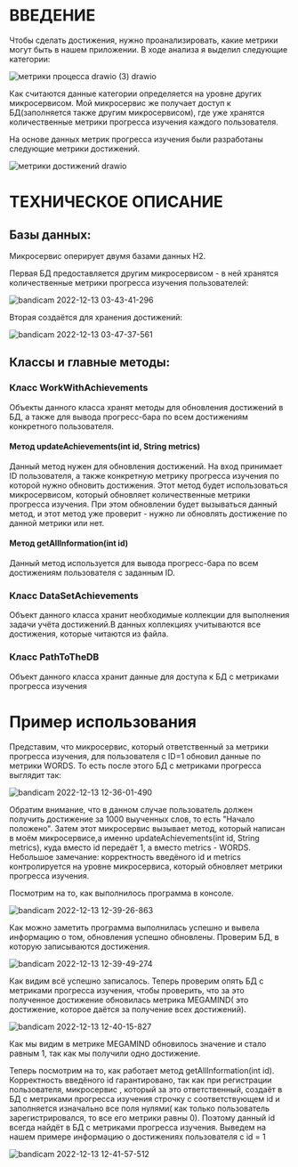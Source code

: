 # ВВЕДЕНИЕ

Чтобы сделать достижения, нужно проанализировать, какие метрики могут быть в нашем приложении.
В ходе анализа я выделил следующие категории:

![метрики процесса drawio (3) drawio](https://user-images.githubusercontent.com/110686828/207192889-cc3dd4b9-9046-4327-80c7-209ffe39a3c3.png)

Как считаются данные категории определяется на уровне других микросервисом. Мой микросервис же получает доступ к БД(заполняется также другим микросервисом), где уже хранятся количественные метрики прогресса изучения каждого пользователя.

На основе данных метрик прогресса изучения были разработаны следующие метрики достижений.

![метрики достижений drawio](https://user-images.githubusercontent.com/110686828/207195896-cd0f973c-b69b-4f5a-b64a-a1c9f896a066.png)

# ТЕХНИЧЕСКОЕ ОПИСАНИЕ

## Базы данных:

Микросервис оперирует двумя базами данных H2.

Первая БД предоставляется другим микросервисом - в ней хранятся количественные метрики прогресса изучения пользователей:

![bandicam 2022-12-13 03-43-41-296](https://user-images.githubusercontent.com/110686828/207198657-596b434a-97de-4541-a645-b7ee092ea0de.jpg)


Вторая создаётся для хранения достижений:

![bandicam 2022-12-13 03-47-37-561](https://user-images.githubusercontent.com/110686828/207198970-aa465b4f-a057-4f74-8256-468a0e583bed.jpg)

## Классы и главные методы:
### Класс WorkWithAchievements 
Объекты данного класса хранят методы для обновления достижений в БД, а также для вывода прогресс-бара по всем достижениям конкретного пользователя.
#### Метод updateAchievements(int id, String metrics)
Данный метод нужен для обновления достижений. На вход принимает ID пользователя, а также конкретную метрику прогресса изучения по которой нужно обновить достижения. Этот метод будет использоваться микросервисом, который обновляет количественные метрики прогресса изучения. При этом обновлении будет вызываться данный метод, и этот метод уже проверит - нужно ли обновлять достижение по данной метрики или нет.
#### Метод getAllInformation(int id)
Данный метод используется для вывода прогресс-бара по всем достижениям пользователя с заданным ID.
### Класс DataSetAchievements
Объект данного класса хранит необходимые коллекции для выполнения задачи учёта достижений.В данных коллекциях учитываются все достижения, которые читаются из файла.
### Класс PathToTheDB
Объект данного класса хранит данные для доступа к БД с метриками прогресса изучения

# Пример использования
Представим, что микросервис, который ответственный за метрики прогресса изучения, для пользователя с ID=1 обновил данные по метрики WORDS.
То есть после этого БД с метриками прогресса выглядит так:

![bandicam 2022-12-13 12-36-01-490](https://user-images.githubusercontent.com/110686828/207307347-77fa6ccc-0d78-41de-8e12-e8e4bcce6e3b.jpg)

Обратим внимание, что в данном случае пользователь должен получить достижение за 1000 выученных слов, то есть "Начало положено".
Затем этот микросервис вызывает метод, который написан в моём микросервисе,а именно updateAchievements(int id, String metrics), куда вместо id передаёт 1, а вместо metrics - WORDS. Небольшое замечание: корректность введёного id и metrics контролируется на уровне микросервиса, который обновляет метрики прогресса изучения.

Посмотрим на то, как выполнилось программа в консоле.

![bandicam 2022-12-13 12-39-26-863](https://user-images.githubusercontent.com/110686828/207308255-6ea43fd7-3a49-4aeb-bdee-b3af2f4fd721.jpg)

Как можно заметить программа выполнилась успешно и вывела информацию о том, обновления успешно обновлены.
Проверим БД, в которую записываются достижения.

![bandicam 2022-12-13 12-39-49-274](https://user-images.githubusercontent.com/110686828/207308533-37b58b26-b1b3-44c2-8563-c98961cf7de9.jpg)

Как видим всё успешно записалось.
Теперь проверим опять БД с метриками прогресса изучения, чтобы проверить, что за это полученное достижение обновилась метрика MEGAMIND( это достижение, которое даётся за получение всех достижений).

![bandicam 2022-12-13 12-40-15-827](https://user-images.githubusercontent.com/110686828/207308842-6bf102d3-42e4-4cd6-84d9-6ba2278eeeae.jpg)


Как мы видим в метрике MEGAMIND обновилось значение и стало равным 1, так как мы получили одно достижение.

Теперь посмотрим на то, как работает метод getAllInformation(int id). Корректность введёного id гарантировано, так как при регистрации пользователя, микросервис , который за это ответственный, создаёт в БД с метриками прогресса изучения строчку с соответствующем id и заполняется изначально все поля нулями( как только пользователь зарегистрировался, то все его метрики равны 0). Поэтому данный id всегда найдёт в БД с метриками прогресса изучения.
Выведем на нашем примере информацию о достижениях пользователя с id = 1

![bandicam 2022-12-13 12-41-57-512](https://user-images.githubusercontent.com/110686828/207309702-b4dad96f-efc3-4adc-b581-7d1edf2c404b.jpg)












